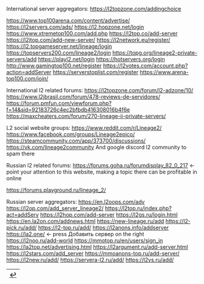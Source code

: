 

International server aggregators:
https://l2topzone.com/addingchoice

https://www.top100arena.com/content/advertise/
https://l2servers.com/ads/
https://l2.hopzone.net/login
https://www.xtremetop100.com/add.php
https://l2top.co/add-server
https://l2jtop.com/add-new-server/
https://l2network.eu/register/
https://l2.topgameserver.net/lineage/login
https://topservers200.com/lineage2/login
https://topg.org/lineage2-private-servers/add
https://playl2.net/login
https://hotservers.org/login
http://www.gamingtop100.net/register
https://l2votes.com/account.php?action=addServer
https://serverstoplist.com/register
https://www.arena-top100.com/join/


International l2 related forums:
https://l2topzone.com/forum/l2-adzone/10/
https://www.l2jbrasil.com/forum/478-reviews-de-servidores/
https://forum.pmfun.com/viewforum.php?f=14&sid=92183726c4ec2bfbdb416308016b4f6e
https://maxcheaters.com/forum/270-lineage-ii-private-servers/

 

L2 social website groups:
https://www.reddit.com/r/Lineage2/
https://www.facebook.com/groups/Lineage2epico/
https://steamcommunity.com/app/373700/discussions/
https://vk.com/lineage2community
And google discord l2 community to spam there


Russian l2 related forums:
https://forums.goha.ru/forumdisplay_82_0_217 <- point your attention to this website, making a topic there can be profitable in online

https://forums.playground.ru/lineage_2/


Russian server aggregators:
https://en.l2oops.com/adv
https://l2op.com/add_server_lineage2/
https://l2top.ru/index.php?act=addServ
https://l2hop.com/add-server
https://l2gs.ru/login.html
https://en.la2on.com/addnews.html
https://new-lineage.ru/add
https://l2-pick.ru/add/
https://l2-top.ru/add/
https://l2anons.info/addserver
https://la2.one/ <- press Добавить сервер on the right
https://l2noo.ru/add-world
https://mmotop.ru/en/users/sign_in
https://la2top.net/advertising.html
https://l2argument.ru/add-server.html
https://l2stars.com/add_server
https://mmoanons-top.ru/add-server/
https://l2new.ru/add/
https://servera-l2.ru/add/
https://l2vs.ru/add/

|[↩️](header.md)|
|:---:|
